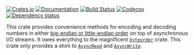 [![Crates.io](https://img.shields.io/crates/v/tokio-byteorder.svg)](https://crates.io/crates/tokio-byteorder)
[![Documentation](https://docs.rs/tokio-byteorder/badge.svg)](https://docs.rs/tokio-byteorder/)
[![Build Status](https://dev.azure.com/jonhoo/jonhoo/_apis/build/status/tokio-byteorder?branchName=master)](https://dev.azure.com/jonhoo/jonhoo/_build/latest?definitionId=12&branchName=master)
[![Codecov](https://codecov.io/github/jonhoo/tokio-byteorder/coverage.svg?branch=master)](https://codecov.io/gh/jonhoo/tokio-byteorder)
[![Dependency status](https://deps.rs/repo/github/jonhoo/tokio-byteorder/status.svg)](https://deps.rs/repo/github/jonhoo/tokio-byteorder)

This crate provides convenience methods for encoding and decoding numbers in
either [big-endian or little-endian order] on top of asynchronous I/O streams.
It owes everything to the magnificent [`byteorder`] crate. This crate only
provides a shim to [`AsyncRead`] and [`AsyncWrite`].

[big-endian or little-endian order]: https://en.wikipedia.org/wiki/Endianness
[`byteorder`]: https://github.com/BurntSushi/byteorder/
[`AsyncRead`]: https://docs.rs/tokio/0.2.0-alpha.4/tokio/io/trait.AsyncRead.html
[`AsyncWrite`]: https://docs.rs/tokio/0.2.0-alpha.4/tokio/io/trait.AsyncWrite.html
